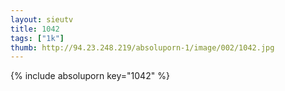 ```yaml
--- 
layout: sieutv
title: 1042
tags: ["1k"]
thumb: http://94.23.248.219/absoluporn-1/image/002/1042.jpg
---
```

{% include absoluporn key="1042" %} 
